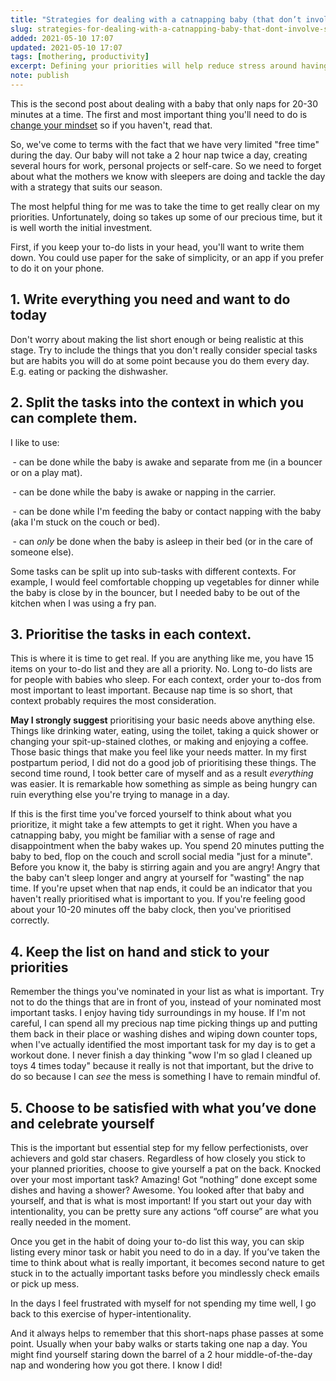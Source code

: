 ```yaml
---
title: "Strategies for dealing with a catnapping baby (that don’t involve sleep training): Define your priorities"
slug: strategies-for-dealing-with-a-catnapping-baby-that-dont-involve-sleep-training-define-your-priorities
added: 2021-05-10 17:07
updated: 2021-05-10 17:07
tags: [mothering, productivity]
excerpt: Defining your priorities will help reduce stress around having limited agency due to a baby that doesn't nap.
note: publish
---
```


This is the second post about dealing with a baby that only naps for 20-30 minutes at a time. The first and most important thing you'll need to do is [change your mindset](https://rachsmith.com/strategies-for-dealing-with-a-catnapping-baby-that-dont-involve-sleep-training-mindset-and-resetting-expectations/) so if you haven't, read that.

So, we've come to terms with the fact that we have very limited "free time" during the day. Our baby will not take a 2 hour nap twice a day, creating several hours for work, personal projects or self-care. So we need to forget about what the mothers we know with sleepers are doing and tackle the day with a strategy that suits our season.

The most helpful thing for me was to take the time to get really clear on my priorities. Unfortunately, doing so takes up some of our precious time, but it is well worth the initial investment. 

First, if you keep your to-do lists in your head, you'll want to write them down. You could use paper for the sake of simplicity, or an app if you prefer to do it on your phone. 

## 1. Write everything you need and want to do today

Don't worry about making the list short enough or being realistic at this stage. Try to include the things that you don't really consider special tasks but are habits you will do at some point because you do them every day. E.g. eating or packing the dishwasher.

## 2. Split the tasks into the context in which you can complete them.

I like to use:

 - can be done while the baby is awake and separate from me (in a bouncer or on a play mat).

 - can be done while the baby is awake or napping in the carrier.

 - can be done while I'm feeding the baby or contact napping with the baby (aka I'm stuck on the couch or bed).

 - can *only* be done when the baby is asleep in their bed (or in the care of someone else).

Some tasks can be split up into sub-tasks with different contexts. For example, I would feel comfortable chopping up vegetables for dinner while the baby is close by in the bouncer, but I needed baby to be out of the kitchen when I was using a fry pan. 

## 3. Prioritise the tasks in each context.

This is where it is time to get real. If you are anything like me, you have 15 items on your to-do list and they are all a priority. No. Long to-do lists are for people with babies who sleep. For each context, order your to-dos from most important to least important. Because nap time is so short, that context probably requires the most consideration.

**May I strongly suggest** prioritising your basic needs above anything else. Things like drinking water, eating, using the toilet, taking a quick shower or changing your spit-up-stained clothes, or making and enjoying a coffee. Those basic things that make you feel like your needs matter. In my first postpartum period, I did not do a good job of prioritising these things. The second time round, I took better care of myself and as a result *everything* was easier. It is remarkable how something as simple as being hungry can ruin everything else you're trying to manage in a day.

If this is the first time you've forced yourself to think about what you prioritize, it might take a few attempts to get it right. When you have a catnapping baby, you might be familiar with a sense of rage and disappointment when the baby wakes up. You spend 20 minutes putting the baby to bed, flop on the couch and scroll social media "just for a minute". Before you know it, the baby is stirring again and you are angry! Angry that the baby can't sleep longer and angry at yourself for "wasting" the nap time. If you're upset when that nap ends, it could be an indicator that you haven't really prioritised what is important to you. If you're feeling good about your 10-20 minutes off the baby clock, then you've prioritised correctly. 

## 4. Keep the list on hand and stick to your priorities

Remember the things you've nominated in your list as what is important. Try not to do the things that are in front of you, instead of your nominated most important tasks. I enjoy having tidy surroundings in my house. If I'm not careful, I can spend all my precious nap time picking things up and putting them back in their place or washing dishes and wiping down counter tops, when I've actually identified the most important task for my day is to get a workout done. I never finish a day thinking "wow I'm so glad I cleaned up toys 4 times today" because it really is not that important, but the drive to do so because I can *see* the mess is something I have to remain mindful of. 

## 5. Choose to be satisfied with what you’ve done and celebrate yourself

This is the important but essential step for my fellow perfectionists, over achievers and gold star chasers. Regardless of how closely you stick to your planned priorities, choose to give yourself a pat on the back. Knocked over your most important task? Amazing! Got “nothing” done except some dishes and having a shower? Awesome. You looked after that baby and yourself, and that is what is most important! If you start out your day with intentionality, you can be pretty sure any actions “off course” are what you really needed in the moment. 

Once you get in the habit of doing your to-do list this way, you can skip listing every minor task or habit you need to do in a day. If you’ve taken the time to think about what is really important, it becomes second nature to get stuck in to the actually important tasks before you mindlessly check emails or pick up mess. 

In the days I feel frustrated with myself for not spending my time well, I go back to this exercise of hyper-intentionality. 

And it always helps to remember that this short-naps phase passes at some point. Usually when your baby walks or starts taking one nap a day. You might find yourself staring down the barrel of a 2 hour middle-of-the-day nap and wondering how you got there. I know I did!
